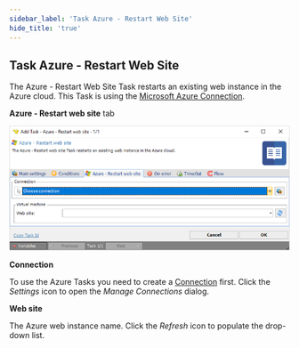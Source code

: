 ```yaml
---
sidebar_label: 'Task Azure - Restart Web Site'
hide_title: 'true'
---
```


## Task Azure - Restart Web Site

The Azure - Restart Web Site Task restarts an existing web instance in the Azure cloud. This Task is using the [Microsoft Azure Connection](../../connection-microsoft-azure).
 
**Azure - Restart web site** tab

![](../../../../../static/img/taskazurerestartwebsite.png)

**Connection**

To use the Azure Tasks you need to create a [Connection](../../../server/global-connections) first. Click the *Settings* icon to open the *Manage Connections* dialog.
 
**Web site**

The Azure web instance name. Click the *Refresh* icon to populate the drop-down list.